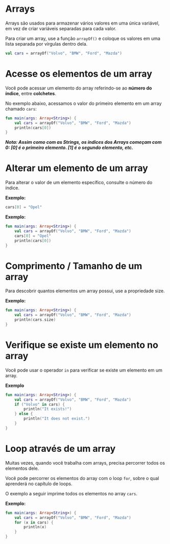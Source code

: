 # Arrays

Arrays são usados para armazenar vários valores em uma única variável, em vez de criar variáveis separadas para cada valor.

Para criar um array, use a função `arrayOf()` e coloque os valores em uma lista separada por vírgulas dentro dela.

```kotlin
val cars = arrayOf("Volvo", "BMW", "Ford", "Mazda")
```

# Acesse os elementos de um array

Você pode acessar um elemento do array referindo-se ao **número do índice**, entre **colchetes**.

No exemplo abaixo, acessamos o valor do primeiro elemento em um array chamado `cars`:

```kotlin runnable
fun main(args: Array<String>) {
    val cars = arrayOf("Volvo", "BMW", "Ford", "Mazda")
    println(cars[0])
}
```

***Nota: Assim como com as Strings, os índices dos Arrays começam com 0: [0] é o primeiro elemento. [1] é o segundo elemento, etc.***

# Alterar um elemento de um array

Para alterar o valor de um elemento específico, consulte o número do índice.

**Exemplo:**

```kotlin
cars[0] = "Opel"
```

**Exemplo:**

```kotlin runnable
fun main(args: Array<String>) {
    val cars = arrayOf("Volvo", "BMW", "Ford", "Mazda")
    cars[0] = "Opel"
    println(cars[0]) 
}
```

# Comprimento / Tamanho de um array

Para descobrir quantos elementos um array possui, use a propriedade size.

**Exemplo:**

```kotlin runnable
fun main(args: Array<String>) {
    val cars = arrayOf("Volvo", "BMW", "Ford", "Mazda")
    println(cars.size) 
}
```

# Verifique se existe um elemento no array

Você pode usar o operador `in` para verificar se existe um elemento em um array.

**Exemplo**

```kotlin runnable
fun main(args: Array<String>) {
    val cars = arrayOf("Volvo", "BMW", "Ford", "Mazda")
    if ("Volvo" in cars) {
        println("It exists!")
    } else {
        println("It does not exist.")
    }
}
```

# Loop através de um array

Muitas vezes, quando você trabalha com arrays, precisa percorrer todos os elementos dele.

Você pode percorrer os elementos do array com o loop `for`, sobre o qual aprenderá no capítulo de loops.

O exemplo a seguir imprime todos os elementos no array `cars`.

**Exemplo:**

```kotlin runnable
fun main(args: Array<String>) {
    val cars = arrayOf("Volvo", "BMW", "Ford", "Mazda")
    for (x in cars) {
        println(x)
    }
}
```